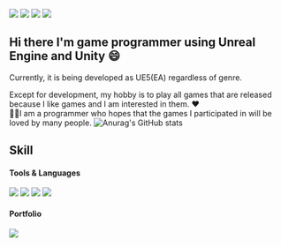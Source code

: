 <img src="https://img.shields.io/badge/spdhfh31@gmail.com-EA4335?style=plastic&logo=Gmail&logoColor=ffffff"/></a>
<a href="https://github.com/Snowsigh" target="_blank"><img src="https://img.shields.io/badge/Snowsigh-181717?style=plastic&logo=GitHub&logoColor=ffffff"/></a>
<img src="https://img.shields.io/badge/-ffffff?style=plastic&logo=Nintendo Switch&logoColor=E60012"/></a>
<img src="https://img.shields.io/badge/-ffffff?style=plastic&logo=AMD&logoColor=ED1C24"/></a>

 ## **Hi there I'm game programmer using Unreal Engine and Unity** 😄  
 Currently, it is being developed as UE5(EA) regardless of genre.

 Except for development, my hobby is to play all games that are released because I like games and I am interested in them. ❤  
🐱‍🐉I am a programmer who hopes that the games I participated in will be loved by many people.
![Anurag's GitHub stats](https://github-readme-stats.vercel.app/api?username=Snowsigh&show_icons=true&theme=highcontrast )

## Skill  
#### Tools & Languages
<img src="https://img.shields.io/badge/C++-DE00A5?style=plastic&logo=VisualStudio&logoColor=ffffff"/></a>
<img src="https://img.shields.io/badge/UnrealEngine-0E1128?style=plastic&logo=UnrealEngine&logoColor=ffffff"/></a>
<img src="https://img.shields.io/badge/Unity-000000?style=plastic&logo=Unity&logoColor=ffffff"/></a>
<img src="https://img.shields.io/badge/Git-F05032?style=plastic&logo=Git&logoColor=ffffff"/></a>
#### Portfolio 
<a href="http://naver.me/FRrNDnq5" target="_blank"><img src="https://img.shields.io/badge/MyBox-4285F4?style=Plastic&logo=Google Drive&logoColor=ffffff"/></a>
<!--
**Snowsigh/Snowsigh** is a ✨ _special_ ✨ repository because its `README.md` (this file) appears on your GitHub profile.

Here are some ideas to get you started:

- 🔭 I’m currently working on ...
- 🌱 I’m currently learning ...
- 👯 I’m looking to collaborate on ...
- 🤔 I’m looking for help with ...
- 💬 Ask me about ...
- 📫 How to reach me: ...
- 😄 Pronouns: ...
- ⚡ Fun fact: ...
-->
